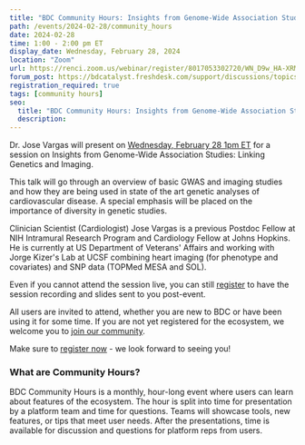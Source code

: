 ```yaml
---
title: "BDC Community Hours: Insights from Genome-Wide Association Studies: Linking Genetics and Imaging"
path: /events/2024-02-28/community_hours
date: 2024-02-28
time: 1:00 - 2:00 pm ET
display_date: Wednesday, February 28, 2024
location: "Zoom"
url: https://renci.zoom.us/webinar/register/8017053302720/WN_D9w_HA-XRM-zMCMIuCSVPQ
forum_post: https://bdcatalyst.freshdesk.com/support/discussions/topics/60000407673
registration_required: true
tags: [community hours]
seo:
  title: "BDC Community Hours: Insights from Genome-Wide Association Studies: Linking Genetics and Imaging"
  description:
---
```

Dr. Jose Vargas will present on [Wednesday, February 28 1pm ET](https://renci.zoom.us/webinar/register/8017053302720/WN_D9w_HA-XRM-zMCMIuCSVPQ) for a session on Insights from Genome-Wide Association Studies: Linking Genetics and Imaging.

This talk will go through an overview of basic GWAS and imaging studies and how they are being used in state of the art genetic analyses of cardiovascular disease. A special emphasis will be placed on the importance of diversity in genetic studies.

Clinician Scientist (Cardiologist) Jose Vargas is a previous Postdoc Fellow at NIH Intramural Research Program and Cardiology Fellow at Johns Hopkins. He is currently at US Department of Veterans' Affairs and working with Jorge Kizer's Lab at UCSF combining heart imaging (for phenotype and covariates) and SNP data (TOPMed MESA and SOL).

Even if you cannot attend the session live, you can still [register](https://renci.zoom.us/webinar/register/8017053302720/WN_D9w_HA-XRM-zMCMIuCSVPQ) to have the session recording and slides sent to you post-event.

All users are invited to attend, whether you are new to BDC or have been using it for some time. If you are not yet registered for the ecosystem, we welcome you to [join our community](https://biodatacatalyst.nhlbi.nih.gov/contact/ecosystem/).

Make sure to [register now](https://renci.zoom.us/webinar/register/8017053302720/WN_D9w_HA-XRM-zMCMIuCSVPQ) - we look forward to seeing you!

### What are Community Hours?

BDC Community Hours is a monthly, hour-long event where users can learn about features of the ecosystem. The hour is split into time for presentation by a platform team and time for questions. Teams will showcase tools, new features, or tips that meet user needs. After the presentations, time is available for discussion and questions for platform reps from users.